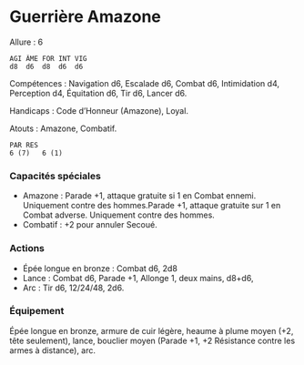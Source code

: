 # Guerrière Amazone

Allure : 6

	AGI	ÂME	FOR	INT	VIG
	d8	d6	d8	d6	d6

Compétences : Navigation d6, Escalade d6, Combat d6, Intimidation d4, Perception d4, Équitation d6, Tir d6, Lancer d6.

Handicaps : Code d’Honneur (Amazone), Loyal.

Atouts : Amazone, Combatif.

	PAR	RES
	6 (7)	6 (1)

### Capacités spéciales
- Amazone : Parade +1, attaque gratuite si 1 en Combat ennemi. Uniquement contre des hommes.Parade +1, attaque gratuite sur 1 en Combat adverse. Uniquement contre des hommes.
- Combatif : +2 pour annuler Secoué.

### Actions
- Épée longue en bronze : Combat d6, 2d8
- Lance : Combat d6, Parade +1, Allonge 1, deux mains, d8+d6,
- Arc : Tir d6, 12/24/48, 2d6.

### Équipement
Épée longue en bronze, armure de cuir légère, heaume à plume moyen (+2, tête seulement), lance, bouclier moyen (Parade +1, +2 Résistance contre les armes à distance), arc.
